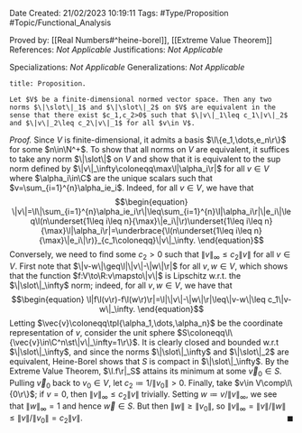 <div class="topSpace"></div>

Date Created: 21/02/2023 10:19:11
Tags: #Type/Proposition #Topic/Functional_Analysis

Proved by: [[Real Numbers#^heine-borel]], [[Extreme Value Theorem]]
References: <i>Not Applicable</i>
Justifications: <i>Not Applicable</i>

Specializations: <i>Not Applicable</i>
Generalizations: <i>Not Applicable</i>

``` ad-Proposition
title: Proposition.

Let $V$ be a finite-dimensional normed vector space. Then any two norms $\|\slot\|_1$ and $\|\slot\|_2$ on $V$ are equivalent in the sense that there exist $c_1,c_2>0$ such that $\|v\|_1\leq c_1\|v\|_2$ and $\|v\|_2\leq c_2\|v\|_1$ for all $v\in V$.

```

<i>Proof.</i> Since $V$ is finite-dimensional, it admits a basis $\l\{e_1,\dots,e_n\r\}$ for some $n\in\N^+$. To show that all norms on $V$ are equivalent, it suffices to take any norm $\|\slot\|$ on $V$ and show that it is equivalent to the sup norm defined by $\|v\|_\infty\coloneqq\max\l|\alpha_i\r|$ for all $v\in V$ where $\alpha_i\in\C$ are the unique scalars such that $v=\sum_{i=1}^{n}\alpha_ie_i$. Indeed, for all $v\in V$, we have that
$$\begin{equation}
    \|v\|=\l\|\sum_{i=1}^{n}\alpha_ie_i\r\|\leq\sum_{i=1}^{n}\l|\alpha_i\r|\|e_i\|\leq\l(n\underset{1\leq i\leq n}{\max}\|e_i\|\r)\underset{1\leq i\leq n}{\max}\l|\alpha_i\r|=\underbrace{\l(n\underset{1\leq i\leq n}{\max}\|e_i\|\r)}_{c_1\coloneqq}\|v\|_\infty.
\end{equation}$$
Conversely, we need to find some $c_2>0$ such that $\|v\|_\infty\leq c_2\|v\|$ for all $v\in V$. First note that $\|v-w\|\geq\l|\|v\|-\|w\|\r|$ for all $v,w\in V$, which shows that the function $f:V\to\R:v\mapsto\|v\|$ is Lipschitz w.r.t. the $\|\slot\|_\infty$ norm; indeed, for all $v,w\in V$, we have that
$$\begin{equation}
    \l|f\l(v\r)-f\l(w\r)\r|=\l|\|v\|-\|w\|\r|\leq\|v-w\|\leq c_1\|v-w\|_\infty.
\end{equation}$$
Letting $\vec{v}\coloneqq\tpl{\alpha_1,\dots,\alpha_n}$ be the coordinate representation of $v$, consider the unit sphere $S\coloneqq\l\{\vec{v}\in\C^n\st\|v\|_\infty=1\r\}$. It is clearly closed and bounded w.r.t $\|\slot\|_\infty$, and since the norms $\|\slot\|_\infty$ and $\|\slot\|_2$ are equivalent, Heine-Borel shows that $S$ is compact in $\|\slot\|_\infty$. By the Extreme Value Theorem, $\l.f\r|_S$ attains its minimum at some $\vec{v}_0\in S$. Pulling $\vec{v}_0$ back to $v_0\in V$, let $c_2\coloneqq1/\|v_0\|>0$. Finally, take $v\in V\comp\l\{0\r\}$; if $v=0$, then $\|v\|_\infty\leq c_2\|v\|$ trivially. Setting $w\coloneqq v/\|v\|_\infty$, we see that $\|w\|_\infty=1$ and hence $\vec{w}\in S$. But then $\|w\|\geq\|v_0\|$, so $\|v\|_\infty=\|v\|/\|w\|\leq\|v\|/\|v_0\|=c_2\|v\|$.<span style="float:right;">$\blacksquare$</span>
